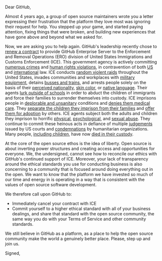 Dear GitHub,

Almost 4 years ago, a group of open source maintainers wrote you a letter expressing their frustration that the platform they love most was ignoring their request for help. You stepped up your game, and started paying attention, fixing things that were broken, and building new experiences that have gone above and beyond what we asked for.

Now, we are asking you to help again. GitHub's leadership recently chose to <a href="https://www.latimes.com/business/technology/story/2019-10-31/github-ice-contract-defense">renew a contract</a> to provide GitHub Enterprise Server to the Enforcement and Removal Operations (ERO) division of United States Immigrations and Customs Enforcement (ICE). This government agency is actively committing <a href="https://slate.com/news-and-politics/2017/02/ices-crackdown-is-beyond-aggressive-its-illegal.html">numerous crimes</a> and <a href="https://www.amnestyusa.org/the-nightmarish-detention-of-us-immigrants/">human rights violations</a>, in contravention of both <a href="https://www.motherjones.com/crime-justice/2018/06/a-court-found-that-ice-agents-violated-constitutional-rights-the-defendants-were-deported-anyway/">US</a> and <a href="https://www.google.com/url?q=https://www.aclu.org/blog/immigrants-rights/ice-and-border-patrol-abuses/ice-illegally-imprisoning-asylum-seekers&amp;sa=D&amp;ust=1574430184818000">international</a> law. ICE conducts <a href="https://www.google.com/url?q=https://slate.com/news-and-politics/2019/08/ice-raids-mississippi-chicken-plants-aftermath-children.amp?__twitter_impression%3Dtrue&amp;sa=D&amp;ust=1574430184818000">random violent raids</a> throughout the United States, invades communities and workplaces with <a href="https://www.google.com/url?q=https://www.huffpost.com/entry/military-style-vehicle-used-by-ice-and-other-dhs-officials-in-queens-arrest_n_5dc458b7e4b005513884fb31&amp;sa=D&amp;ust=1574430184819000">military equipment</a>, detains <a href="https://www.google.com/url?q=https://www.nbcnews.com/politics/immigration/border-patrol-searches-have-increased-greyhound-other-buses-far-border-n1012596&amp;sa=D&amp;ust=1574430184819000">busses and trains</a>, and arrests people solely on the basis of their <a href="https://www.google.com/url?q=https://theappeal.org/what-ice-reveals-about-itself-when-it-detains-u-s-citizens/&amp;sa=D&amp;ust=1574430184820000">perceived nationality</a>, <a href="https://www.google.com/url?q=https://www.theatlantic.com/politics/archive/2017/12/the-double-punishment-for-black-immigrants/549425/&amp;sa=D&amp;ust=1574430184820000">skin color</a>, or <a href="https://www.google.com/url?q=https://www.google.com/amp/s/www.nytimes.com/2019/02/14/us/border-patrol-montana-spanish.amp.html&amp;sa=D&amp;ust=1574430184820000">native language</a>. Their agents <a href="https://www.google.com/url?q=https://amp.tennessean.com/amp/3933561002?__twitter_impression%3Dtrue&amp;sa=D&amp;ust=1574430184821000">lurk outside of schools</a> in order to abduct the children of immigrants and force their families to surrender themselves into custody. ICE imprisons people in <a href="https://www.google.com/url?q=https://www.aclu.org/blog/prisoners-rights/rampant-abuses-immigration-detention-prove-ice-rotten-core&amp;sa=D&amp;ust=1574430184821000">deplorable and unsanitary</a> conditions and <a href="https://www.google.com/url?q=https://publicintegrity.org/business/immigration/lawsuit-seeks-court-action-to-prevent-deaths-and-neglect-in-ice-detention/&amp;sa=D&amp;ust=1574430184821000">denies them medical care</a>. They <a href="https://www.google.com/url?q=https://www.cbsnews.com/amp/news/separated-children-still-in-custody-infants-held-for-month-zero-tolerance-new-report-released-today-2019-07-12/?__twitter_impression%3Dtrue&amp;sa=D&amp;ust=1574430184822000">separate the children they imprison from their families</a> and <a href="https://www.google.com/url?q=https://thehill.com/policy/international/americas/410653-ap-migrant-children-may-be-adopted-after-parents-are-deported?amp%26__twitter_impression%3Dtrue&amp;sa=D&amp;ust=1574430184822000">offer them for adoption</a> by others. ICE agents subject both the adults and children they imprison to horrific <a href="https://www.google.com/url?q=https://www.thedailybeast.com/trans-woman-roxsana-hernandez-rodriguez-beaten-in-ice-custody-before-death-pathologist-finds&amp;sa=D&amp;ust=1574430184822000">physical</a>, <a href="https://www.google.com/url?q=https://www.theatlantic.com/politics/archive/2019/09/ice-uses-solitary-confinement-among-detained-immigrants/597433/&amp;sa=D&amp;ust=1574430184823000">psychological</a>, and <a href="https://www.google.com/url?q=https://theintercept.com/2018/04/11/immigration-detention-sexual-abuse-ice-dhs/&amp;sa=D&amp;ust=1574430184823000">sexual abuse</a>. They continue to commit these heinous acts in defiance of multiple <a href="https://www.google.com/url?q=https://www.aclu.org/blog/immigrants-rights/ice-and-border-patrol-abuses/ice-keeps-challenging-federal-courts-authority&amp;sa=D&amp;ust=1574430184823000">judgements</a> issued by US courts and <a href="https://www.google.com/url?q=https://www.independent.co.uk/news/world/americas/us-politics/un-trump-children-family-torture-separation-border-mexico-border-ice-detention-a8411676.html&amp;sa=D&amp;ust=1574430184824000">condemnations</a> by humanitarian organizations. Many people, <a href="https://www.google.com/url?q=https://www.buzzfeednews.com/article/jessmoralesrocketto/remember-their-names&amp;sa=D&amp;ust=1574430184824000">including children</a>, have now <a href="https://www.google.com/url?q=https://www.nbcnews.com/politics/immigration/24-immigrants-have-died-ice-custody-during-trump-administration-n1015291&amp;sa=D&amp;ust=1574430184824000">died in their custody</a>.

At the core of the open source ethos is the idea of liberty. Open source is about inverting power structures and creating access and opportunities for everyone. We, the undersigned, cannot see how to reconcile our ethics with GitHub's continued support of ICE. Moreover, your lack of transparency around the ethical standards you use for conducting business is also concerning to a community that is focused around doing everything out in the open. We want to know that the platform we have invested so much of our time and energy in is operating in a way that is consistent with the values of open source software development.

We therefore call upon GitHub to:

- Immediately cancel your contract with ICE
- Commit yourself to a higher ethical standard with all of your business dealings, and share that standard with the open source community, the same way you do with your Terms of Service and other community standards.

We still believe in GitHub as a platform, as a place to help the open source community make the world a genuinely better place. Please, step up and join us.

Signed,
<!-- signatures -->
